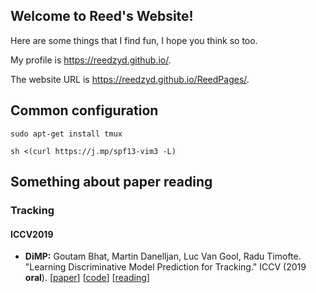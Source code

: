 ## Welcome to Reed's Website!

Here are some things that I find fun, I hope you think so too.

My profile is https://reedzyd.github.io/.

The website URL is https://reedzyd.github.io/ReedPages/.

## Common configuration

`sudo apt-get install tmux`

`sh <(curl https://j.mp/spf13-vim3 -L)`

## Something about paper reading

### Tracking

#### ICCV2019

* **DiMP:** Goutam Bhat, Martin Danelljan, Luc Van Gool, Radu Timofte.<br />
  "Learning Discriminative Model Prediction for Tracking." ICCV (2019 **oral**). 
  [[paper](http://openaccess.thecvf.com/content_ICCV_2019/papers/Bhat_Learning_Discriminative_Model_Prediction_for_Tracking_ICCV_2019_paper.pdf)]
  [[code](https://github.com/visionml/pytracking)]
  [[reading](https://reedzyd.github.io/ReedPages/paper_reading/tracking)]
